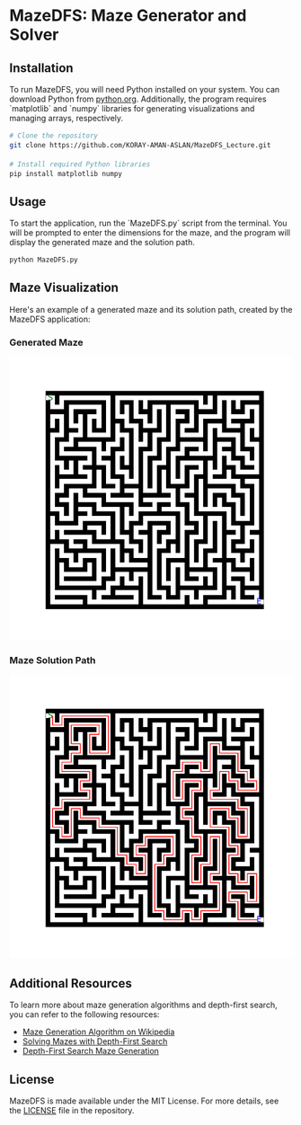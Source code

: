 # MazeDFS: Maze Generator and Solver


## Installation
To run MazeDFS, you will need Python installed on your system. You can download Python from [python.org](https://www.python.org/downloads/). Additionally, the program requires \`matplotlib\` and \`numpy\` libraries for generating visualizations and managing arrays, respectively.

```bash
# Clone the repository
git clone https://github.com/KORAY-AMAN-ASLAN/MazeDFS_Lecture.git

# Install required Python libraries
pip install matplotlib numpy
```

## Usage
To start the application, run the \`MazeDFS.py\` script from the terminal. You will be prompted to enter the dimensions for the maze, and the program will display the generated maze and the solution path.

```bash
python MazeDFS.py
```

## Maze Visualization
Here's an example of a generated maze and its solution path, created by the MazeDFS application:

### Generated Maze
![Generated Maze](https://github.com/KORAY-AMAN-ASLAN/MazeDFS_Lecture/blob/main/image%20(1).png)

### Maze Solution Path
![Maze Solution](https://github.com/KORAY-AMAN-ASLAN/MazeDFS_Lecture/blob/main/image.png)

## Additional Resources
To learn more about maze generation algorithms and depth-first search, you can refer to the following resources:
- [Maze Generation Algorithm on Wikipedia](https://en.wikipedia.org/wiki/Maze_generation_algorithm)
- [Solving Mazes with Depth-First Search](https://medium.com/swlh/solving-mazes-with-depth-first-search-e315771317ae)
- [Depth-First Search Maze Generation](https://www.algosome.com/articles/maze-generation-depth-first.html)

## License
MazeDFS is made available under the MIT License. For more details, see the [LICENSE](LICENSE) file in the repository.
